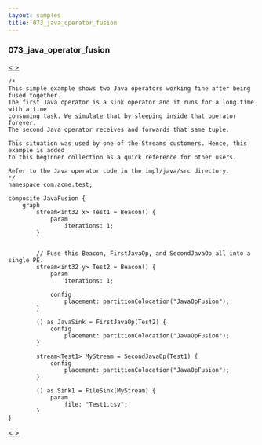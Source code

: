 ```yaml
---
layout: samples
title: 073_java_operator_fusion
---
```


### 073_java_operator_fusion

<div class="sampleNav"><a class="button" href="/sx43/samples/spl-for-beginner/072_using_streams_rest_apis_com_acme_test_UsingStreamsRestApis_spl/"> < </a><a class="button" href="/sx43/samples/spl-for-beginner/074_user_defined_parallelism_01_com_acme_test_UDP1_spl/"> > </a>
</div>

~~~~~~
/*
This simple example shows two Java operators working fine after being fused together.
The first Java operator is a sink operator and it runs for a long time with a time
consuming task. We simulate that by sleeping inside that operator forever.
The second Java operator receives and forwards that same tuple.

This situation was used by one of the Streams customers. Hence, this example is added
to this beginner collection as a quick reference for other users.

Refer to the Java operator code in the impl/java/src directory.
*/
namespace com.acme.test;

composite JavaFusion {
	graph
		stream<int32 x> Test1 = Beacon() {
			param
				iterations: 1;
		}
		
		
		// Fuse this Beacon, FirstJavaOp, and SecondJavaOp all into a single PE.
		stream<int32 y> Test2 = Beacon() {
			param
				iterations: 1;
				
			config
				placement: partitionColocation("JavaOpFusion");
		}
		
		() as JavaSink = FirstJavaOp(Test2) {
			config
				placement: partitionColocation("JavaOpFusion");
		}
		
		stream<Test1> MyStream = SecondJavaOp(Test1) {
			config
				placement: partitionColocation("JavaOpFusion");
		}
		
		() as Sink1 = FileSink(MyStream) {
			param
				file: "Test1.csv";
		}
}

~~~~~~

<div class="sampleNav"><a class="button" href="/sx43/samples/spl-for-beginner/072_using_streams_rest_apis_com_acme_test_UsingStreamsRestApis_spl/"> < </a><a class="button" href="/sx43/samples/spl-for-beginner/074_user_defined_parallelism_01_com_acme_test_UDP1_spl/"> > </a>
</div>

